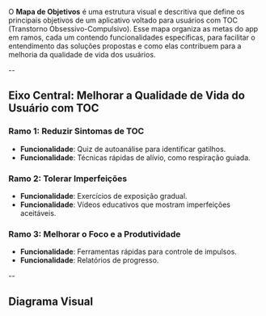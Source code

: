 
O **Mapa de Objetivos** é uma estrutura visual e descritiva que define os principais objetivos de um aplicativo voltado para usuários com TOC (Transtorno Obsessivo-Compulsivo). Esse mapa organiza as metas do app em ramos, cada um contendo funcionalidades específicas, para facilitar o entendimento das soluções propostas e como elas contribuem para a melhoria da qualidade de vida dos usuários.

--

## Eixo Central: Melhorar a Qualidade de Vida do Usuário com TOC

### Ramo 1: Reduzir Sintomas de TOC
- **Funcionalidade**: Quiz de autoanálise para identificar gatilhos.
- **Funcionalidade**: Técnicas rápidas de alívio, como respiração guiada.

### Ramo 2: Tolerar Imperfeições
- **Funcionalidade**: Exercícios de exposição gradual.
- **Funcionalidade**: Vídeos educativos que mostram imperfeições aceitáveis.

### Ramo 3: Melhorar o Foco e a Produtividade
- **Funcionalidade**: Ferramentas rápidas para controle de impulsos.
- **Funcionalidade**: Relatórios de progresso.

--

## Diagrama Visual
